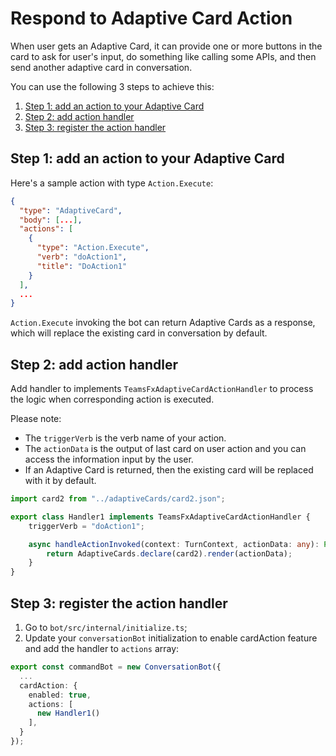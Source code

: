 # Respond to Adaptive Card Action

When user gets an Adaptive Card, it can provide one or more buttons in the card to ask for user's input, do something like calling some APIs, and then send another adaptive card in conversation.

You can use the following 3 steps to achieve this:

1. [Step 1: add an action to your Adaptive Card](#step-1-add-an-action-to-your-adaptive-card)
2. [Step 2: add action handler ](#step-2-add-action-handler)
3. [Step 3: register the action handler](#step-3-register-the-action-handler)

## Step 1: add an action to your Adaptive Card

Here's a sample action with type `Action.Execute`:
```json
{ 
  "type": "AdaptiveCard", 
  "body": [...], 
  "actions": [
    { 
      "type": "Action.Execute", 
      "verb": "doAction1", 
      "title": "DoAction1" 
    }
  ], 
  ... 
} 
```

`Action.Execute` invoking the bot can return Adaptive Cards as a response, which will replace the existing card in conversation by default.  

## Step 2: add action handler 

Add handler to implements `TeamsFxAdaptiveCardActionHandler` to process the logic when corresponding action is executed.

Please note:
* The `triggerVerb` is the verb name of your action. 
* The `actionData` is the output of last card on user action and you can access the information input by the user. 
* If an Adaptive Card is returned, then the existing card will be replaced with it by default.

```typescript
import card2 from "../adaptiveCards/card2.json"; 

export class Handler1 implements TeamsFxAdaptiveCardActionHandler { 
    triggerVerb = "doAction1";

    async handleActionInvoked(context: TurnContext, actionData: any): Promise<IAdaptiveCard | void> { 
        return AdaptiveCards.declare(card2).render(actionData); 
    } 
} 
```

## Step 3: register the action handler

1. Go to `bot/src/internal/initialize.ts`;
2. Update your `conversationBot` initialization to enable cardAction feature and add the handler to `actions` array:

```typescript
export const commandBot = new ConversationBot({ 
  ... 
  cardAction: { 
    enabled: true, 
    actions: [ 
      new Handler1() 
    ], 
  } 
}); 
```
 
